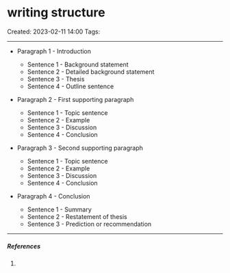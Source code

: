 # writing structure
Created: 2023-02-11 14:00
Tags: 
____

-   Paragraph 1 - Introduction
	-   Sentence 1 - Background statement
	-   Sentence 2 - Detailed background statement
	-   Sentence 3 - Thesis
	-   Sentence 4 - Outline sentence

-   Paragraph 2 - First supporting paragraph
	-   Sentence 1 - Topic sentence
	-   Sentence 2 - Example
	-   Sentence 3 - Discussion
	-   Sentence 4 - Conclusion

-   Paragraph 3 - Second supporting paragraph
	-   Sentence 1 - Topic sentence
	-   Sentence 2 - Example
	-   Sentence 3 - Discussion
	-   Sentence 4 - Conclusion
-   Paragraph 4 - Conclusion
	-   Sentence 1 - Summary
	-   Sentence 2 - Restatement of thesis
	-   Sentence 3 - Prediction or recommendation

_____
##### References
1.

